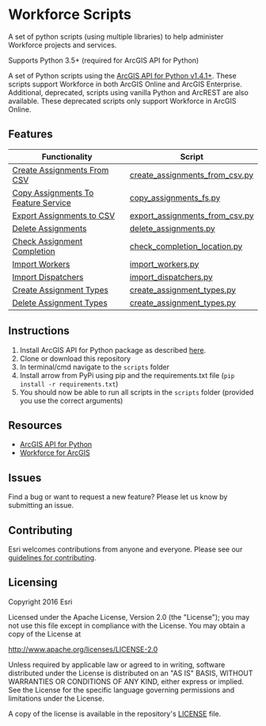 # Workforce Scripts
A set of python scripts (using multiple libraries) to help administer Workforce projects and services.

Supports Python 3.5+ (required for ArcGIS API for Python)

A set of Python scripts using the [ArcGIS API for Python v1.4.1+](https://developers.arcgis.com/python/). These scripts support Workforce in both ArcGIS Online and ArcGIS Enterprise.
Additional, deprecated, scripts using vanilla Python and ArcREST are also available. These deprecated scripts only support Workforce in ArcGIS Online.


## Features

| Functionality                                                        | Script                                                                            
|----------------------------------------------------------------------|----------------------------------------------------------------------------------------|
| [Create Assignments From CSV](create_assignments_from_csv_readme.md) | [create_assignments_from_csv.py](scripts/create_assignments_from_csv.py)          |
| [Copy Assignments To Feature Service](copy_assignments_fs_readme.md) | [copy_assignments_fs.py](scripts/copy_assignments_fs.py)                  |
| [Export Assignments to CSV](export_assignments_to_csv_readme.md)     | [export_assignments_from_csv.py](scripts/export_assignments_from_csv.py)          |
| [Delete Assignments](delete_assignments_readme.md)                   | [delete_assignments.py](scripts/delete_assignments.py)          |
| [Check Assignment Completion ](check_completion_location.md)         | [check_completion_location.py](scripts/check_completion_location.py)            |
| [Import Workers](import_workers.md)                                  | [import_workers.py](scripts/import_workers.py)                       |
| [Import Dispatchers](import_dispatchers.md)                          | [import_dispatchers.py](scripts/import_workers.py)                       |
| [Create Assignment Types ](create_assignment_types.md)               | [create_assignment_types.py](scripts/create_assignment_types.py)              |
| [Delete Assignment Types ](delete_assignment_types.md)               | [create_assignment_types.py](scripts/create_assignment_types.py)              |



## Instructions


1. Install ArcGIS API for Python package as described [here](https://developers.arcgis.com/python/guide/install-and-set-up/).
2. Clone or download this repository
3. In terminal/cmd navigate to the `scripts` folder
4. Install arrow from PyPi using pip and the requirements.txt file (`pip install -r requirements.txt`)
5. You should now be able to run all scripts in the `scripts` folder (provided you use the correct arguments)


## Resources

 * [ArcGIS API for Python](https://developers.arcgis.com/python)
 * [Workforce for ArcGIS](http://www.esri.com/products/workforce-for-arcgis)

## Issues

Find a bug or want to request a new feature?  Please let us know by submitting an issue.

## Contributing

Esri welcomes contributions from anyone and everyone.
Please see our [guidelines for contributing](https://github.com/esri/contributing).

## Licensing

Copyright 2016 Esri

Licensed under the Apache License, Version 2.0 (the "License");
you may not use this file except in compliance with the License.
You may obtain a copy of the License at

http://www.apache.org/licenses/LICENSE-2.0

Unless required by applicable law or agreed to in writing, software
distributed under the License is distributed on an "AS IS" BASIS,
WITHOUT WARRANTIES OR CONDITIONS OF ANY KIND, either express or implied.
See the License for the specific language governing permissions and
limitations under the License.

A copy of the license is available in the repository's
[LICENSE](LICENSE) file.
